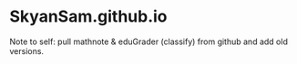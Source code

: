 # SkyanSam.github.io
Note to self:
pull mathnote & eduGrader (classify) from github and add old versions.
